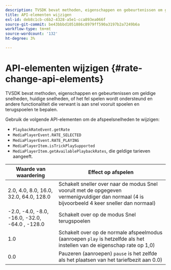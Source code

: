 ```yaml
---
description: TVSDK bevat methoden, eigenschappen en gebeurtenissen om geldige snelheden, huidige snelheden, of het fel spelen wordt ondersteund en andere functionaliteit die verwant is aan snel vooruit spoelen en terugspoelen te bepalen.
title: API-elementen wijzigen
exl-id: deb8c1cb-c6b2-4328-a5e1-cca893ea066f
source-git-commit: be43bbbd1051886c8979ff590a3197b2a7249b6a
workflow-type: tm+mt
source-wordcount: '132'
ht-degree: 3%

---
```


# API-elementen wijzigen {#rate-change-api-elements}

TVSDK bevat methoden, eigenschappen en gebeurtenissen om geldige snelheden, huidige snelheden, of het fel spelen wordt ondersteund en andere functionaliteit die verwant is aan snel vooruit spoelen en terugspoelen te bepalen.

<!--<a id="section_E5D37C71323947E2AED8B866D9835E31"></a>-->

Gebruik de volgende API-elementen om de afspeelsnelheden te wijzigen:

* `PlaybackRateEvent.getRate`
* `MediaPlayerEvent.RATE_SELECTED`
* `MediaPlayerEvent.RATE_PLAYING`
* `MediaPlayerItem.isTrickPlaySupported`
* `MediaPlayerItem.getAvailablePlaybackRates`, die geldige tarieven aangeeft.

| Waarde van waardering | Effect op afspelen |
|---|---|
| 2.0, 4.0, 8.0, 16.0, 32.0, 64.0, 128.0 | Schakelt sneller over naar de modus Snel vooruit met de opgegeven vermenigvuldiger dan normaal (4 is bijvoorbeeld 4 keer sneller dan normaal) |
| -2.0, -4.0, -8.0, -16.0, -32.0, -64.0 , -128.0 | Schakelt over op de modus Snel terugspoelen |
| 1.0 | Schakelt over op de normale afspeelmodus (aanroepen `play` is hetzelfde als het instellen van de eigenschap rate op 1,0) |
| 0.0 | Pauzeren (aanroepen) `pause` is het zelfde als het plaatsen van het tariefbezit aan 0.0) |

